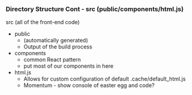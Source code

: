 ### Directory Structure Cont - src (public/components/html.js)

src (all of the front-end code)
  - public
    - (automatically generated)
    - Output of the build process
  - components
    - common React pattern
    - put most of our components in here
  - html.js
    - Allows for custom configuration of default .cache/default_html.js
    - Momentum - show console of easter egg and code?